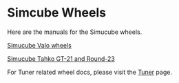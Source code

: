 # Simcube Wheels

Here are the manuals for the Simucube wheels.

[Simucube Valo wheels](./Valo/Valo.md)

[Simucube Tahko GT-21 and Round-23](./Tahko/Tahko.md)

For Tuner related wheel docs, please visit the [Tuner](../Tuner/Wireless%20wheels.md) page.
